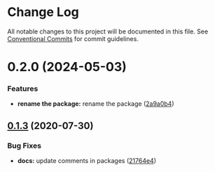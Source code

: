 # Change Log

All notable changes to this project will be documented in this file.
See [Conventional Commits](https://conventionalcommits.org) for commit guidelines.

# 0.2.0 (2024-05-03)


### Features

* **rename the package:** rename the package ([2a9a0b4](https://github.com/phuchoa2001/react-hoa-utils/commit/2a9a0b4f7141345c99800af2d8a3720d0215560e))






## [0.1.3](https://github.com/bahdcoder/ds.e/compare/v0.1.2...v0.1.3) (2020-07-30)


### Bug Fixes

* **docs:** update comments in packages ([21764e4](https://github.com/bahdcoder/ds.e/commit/21764e4d73ac2626fd9927b968e1d4b6fc58615d))
